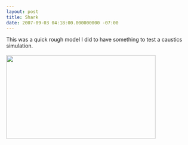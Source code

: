```yaml
---
layout: post
title: Shark
date: 2007-09-03 04:18:00.000000000 -07:00
---
```

This was a quick rough model I did to have something to test a caustics simulation.<br /><br /><a onblur="try {parent.deselectBloggerImageGracefully();} catch(e) {}" href="http://4.bp.blogspot.com/_zdYMSK7YuAA/SarffqSZ6zI/AAAAAAAAFFg/yJZq9g5dHDY/s1600-h/shark_render_web_full.jpg"><img style="float:left; margin:0 10px 10px 0;cursor:pointer; cursor:hand;width: 400px; height: 225px;" src="http://4.bp.blogspot.com/_zdYMSK7YuAA/SarffqSZ6zI/AAAAAAAAFFg/yJZq9g5dHDY/s400/shark_render_web_full.jpg" border="0" alt="" id="BLOGGER_PHOTO_ID_5308300845829974834" /></a>
